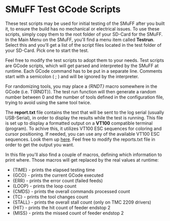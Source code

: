 # SMuFF Test GCode Scripts

These test scripts may be used for initial testing of the SMuFF after you built it, to ensure the build has no mechanical or electrical issues.
To use these scripts, simply copy them to the root folder of your SD-Card for the SMuFF.
In the Main Menu on the SMuFF, you'll find a menu item called **Testrun**. Select this and you'll get a list of the script files located in the test folder of your SD-Card.
Pick one to start the test.

Feel free to modify the test scripts to adopt them to your needs. Test scripts are GCode scripts, which will get parsed and interpreted by the SMuFF at runtime.
Each GCode command has to be put in a separate line. Comments start with a semicolon ( ; ) and will be ignored by the interpreter.

For randomizing tools, you may place a *{RNDT}* macro somewhere in the GCode (i.e. T{RNDT}). The test run function will then generate a random number between 0 and the number of tools defined in the configuration file, trying to avoid using the same tool twice.

The **report.txt** file contains the text that will be sent to the log serial (usually USB-Serial), in order to display the results while the test is running.
This file is set up to display a formatted output on a **VT100** compatible terminal (program). To achive this, it utilizes VT100 ESC sequences for coloring and cursor positioning. If needed, you can use any of the available VT100 ESC sequences. Look them up [here](http://ascii-table.com/ansi-escape-sequences-vt-100.php).
Feel free to modify the reports.txt file in order to get the output you want.

In this file you'll also find a couple of macros, defining which information to print where. Those macros will get replaced by the real values at runtime:

- {TIME}    - prints the elapsed testing time
- {GCO}     - prints the current GCode executed
- {ERR}     - prints the error count (failed feeds)
- {LOOP}    - prints the loop count
- {CMDS}    - prints the overall commands processed count
- {TC}      - prints the tool changes count
- {STALL}   - prints the overall stall count (only on TMC 2209 drivers)
- {HIT}     - prints the hit count of feeder endstop 2
- {MISS}    - prints the missed count of feeder endstop 2